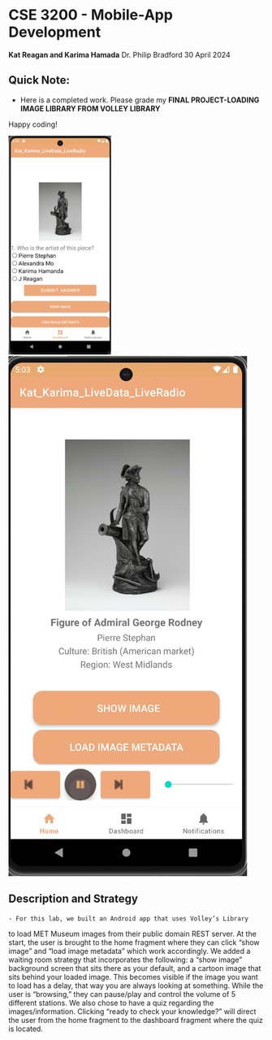 # CSE 3200 - Mobile-App Development
**Kat Reagan and Karima Hamada**
Dr. Philip Bradford
30 April 2024

## Quick Note: 
- Here is a completed work. Please grade my **FINAL PROJECT-LOADING IMAGE LIBRARY FROM VOLLEY LIBRARY**

Happy coding!

<img src="p1.png" alt="radio" style="max-width:40%; height:auto;" />
<img src="p2.png" alt="userflow" style="max-width:100%;" />

## Description and Strategy
    - For this lab, we built an Android app that uses Volley’s Library
to load MET Museum images from their public domain REST server. At the
start, the user is brought to the home fragment where they can click
“show image” and “load image metadata” which work accordingly. We
added a waiting room strategy that incorporates the following: a “show
image” background screen that sits there as your default, and a
cartoon image that sits behind your loaded image. This becomes visible
if the image you want to load has a delay, that way you are always
looking at something. While the user is “browsing,” they can
pause/play and control the volume of 5 different stations. We also
chose to have a quiz regarding the images/information. Clicking “ready
to check your knowledge?” will direct the user from the home fragment
to the dashboard fragment where the quiz is located.



